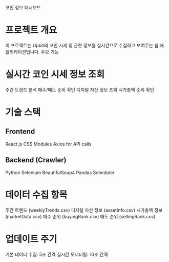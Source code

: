 코인 정보 대시보드
# 프로젝트 개요
이 프로젝트는 Upbit의 코인 시세 및 관련 정보를 실시간으로 수집하고 보여주는 웹 애플리케이션입니다.
주요 기능

# 실시간 코인 시세 정보 조회
주간 트렌드 분석
매수/매도 순위 확인
디지털 자산 정보 조회
시가총액 순위 확인

# 기술 스택
## Frontend

React.js
CSS Modules
Axios for API calls

## Backend (Crawler)

Python
Selenium
BeautifulSoup4
Pandas
Scheduler

# 데이터 수집 항목

주간 트렌드 (weeklyTrends.csv)
디지털 자산 정보 (assetInfo.csv)
시가총액 정보 (marketData.csv)
매수 순위 (buyingRank.csv)
매도 순위 (sellingRank.csv)

# 업데이트 주기

기본 데이터 수집: 5초 간격
실시간 모니터링: 10초 간격